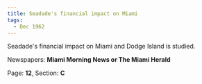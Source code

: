 ```yaml
---  
title: Seadade's financial impact on Miami  
tags:  
  - Dec 1962  
---  
```

  
Seadade's financial impact on Miami and Dodge Island is studied.  
  
Newspapers: **Miami Morning News or The Miami Herald**  
  
Page: **12**, Section: **C** 
